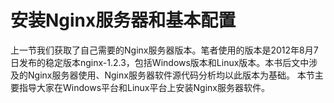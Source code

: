 # 安装Nginx服务器和基本配置

上一节我们获取了自己需要的Nginx服务器版本。笔者使用的版本是2012年8月7日发布的稳定版本nginx-1.2.3，包括Windows版本和Linux版本。本书后文中涉及的Nginx服务器使用、Nginx服务器软件源代码分析均以此版本为基础。
本节主要指导大家在Windows平台和Linux平台上安装Nginx服务器软件。